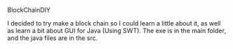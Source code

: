 BlockChainDIY

I decided to try make a block chain so I could learn a little about it, as well as learn a bit about GUI for Java (Using SWT). The exe is in the main folder, and the java files are in the src.

